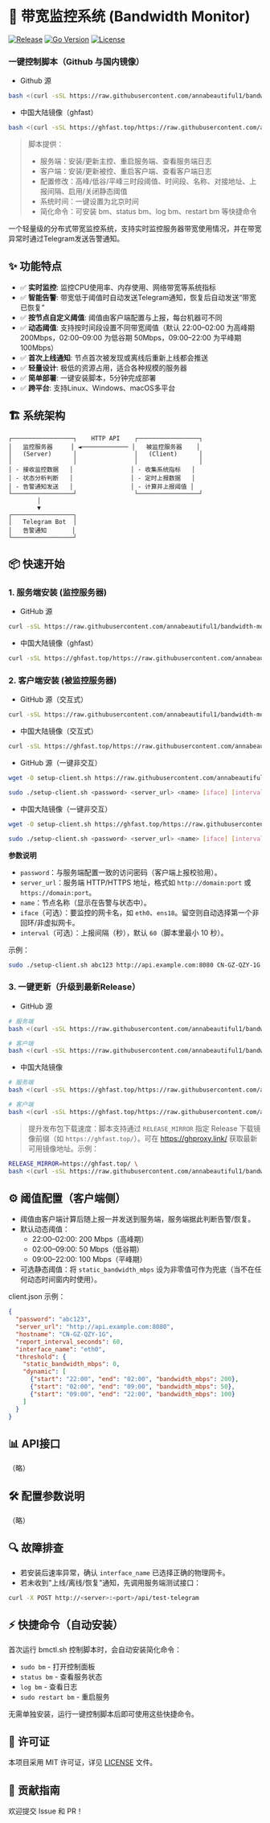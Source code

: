 # 🚀 带宽监控系统 (Bandwidth Monitor)

[![Release](https://img.shields.io/github/v/release/annabeautiful1/bandwidth-monitor)](https://github.com/annabeautiful1/bandwidth-monitor/releases)
[![Go Version](https://img.shields.io/github/go-mod/go-version/annabeautiful1/bandwidth-monitor)](https://github.com/annabeautiful1/bandwidth-monitor)
[![License](https://img.shields.io/github/license/annabeautiful1/bandwidth-monitor)](https://github.com/annabeautiful1/bandwidth-monitor/blob/main/LICENSE)

### 一键控制脚本（Github 与国内镜像）
- Github 源
```bash
bash <(curl -sSL https://raw.githubusercontent.com/annabeautiful1/bandwidth-monitor/main/scripts/bmctl.sh)
```
- 中国大陆镜像（ghfast）
```bash
bash <(curl -sSL https://ghfast.top/https://raw.githubusercontent.com/annabeautiful1/bandwidth-monitor/main/scripts/bmctl.sh)
```
> 脚本提供：
> - 服务端：安装/更新主控、重启服务端、查看服务端日志
> - 客户端：安装/更新被控、重启客户端、查看客户端日志  
> - 配置修改：高峰/低谷/平峰三时段阈值、时间段、名称、对接地址、上报间隔、启用/关闭静态阈值
> - 系统时间：一键设置为北京时间
> - 简化命令：可安装 bm、status bm、log bm、restart bm 等快捷命令

一个轻量级的分布式带宽监控系统，支持实时监控服务器带宽使用情况，并在带宽异常时通过Telegram发送告警通知。

## ✨ 功能特点

- ✅ **实时监控**: 监控CPU使用率、内存使用、网络带宽等系统指标
- ✅ **智能告警**: 带宽低于阈值时自动发送Telegram通知，恢复后自动发送“带宽已恢复”
- ✅ **按节点自定义阈值**: 阈值由客户端配置与上报，每台机器可不同
- ✅ **动态阈值**: 支持按时间段设置不同带宽阈值（默认 22:00–02:00 为高峰期 200Mbps，02:00–09:00 为低谷期 50Mbps，09:00–22:00 为平峰期 100Mbps）
- ✅ **首次上线通知**: 节点首次被发现或离线后重新上线都会推送
- ✅ **轻量设计**: 极低的资源占用，适合各种规模的服务器
- ✅ **简单部署**: 一键安装脚本，5分钟完成部署
- ✅ **跨平台**: 支持Linux、Windows、macOS多平台

## 🏗️ 系统架构

```
┌─────────────────┐    HTTP API    ┌─────────────────┐
│   监控服务器     │ ◄───────────── │   被监控服务器    │
│   (Server)      │                │   (Client)      │
│                 │                │                 │
│ - 接收监控数据   │                │ - 收集系统指标   │
│ - 状态分析判断   │                │ - 定时上报数据   │
│ - 告警通知发送   │                │ - 计算并上报阈值 │
└─────────────────┘                └─────────────────┘
        │
        ▼
┌─────────────────┐
│   Telegram Bot  │
│   告警通知       │
└─────────────────┘
```

## 📦 快速开始

### 1. 服务端安装 (监控服务器)
- GitHub 源
```bash
curl -sSL https://raw.githubusercontent.com/annabeautiful1/bandwidth-monitor/main/scripts/install-server.sh | sudo bash
```
- 中国大陆镜像（ghfast）
```bash
curl -sSL https://ghfast.top/https://raw.githubusercontent.com/annabeautiful1/bandwidth-monitor/main/scripts/install-server.sh | sudo bash
```

### 2. 客户端安装 (被监控服务器)
- GitHub 源（交互式）
```bash
curl -sSL https://raw.githubusercontent.com/annabeautiful1/bandwidth-monitor/main/scripts/install-client.sh | sudo bash
```
- 中国大陆镜像（交互式）
```bash
curl -sSL https://ghfast.top/https://raw.githubusercontent.com/annabeautiful1/bandwidth-monitor/main/scripts/install-client.sh | sudo bash
```
- GitHub 源（一键非交互）
```bash
wget -O setup-client.sh https://raw.githubusercontent.com/annabeautiful1/bandwidth-monitor/main/scripts/setup-client.sh && chmod +x setup-client.sh
```
```bash
sudo ./setup-client.sh <password> <server_url> <name> [iface] [interval]
```
- 中国大陆镜像（一键非交互）
```bash
wget -O setup-client.sh https://ghfast.top/https://raw.githubusercontent.com/annabeautiful1/bandwidth-monitor/main/scripts/setup-client.sh && chmod +x setup-client.sh
```
```bash
sudo ./setup-client.sh <password> <server_url> <name> [iface] [interval]
```
**参数说明**
- `password`：与服务端配置一致的访问密码（客户端上报校验用）。
- `server_url`：服务端 HTTP/HTTPS 地址，格式如 `http://domain:port` 或 `https://domain:port`。
- `name`：节点名称（显示在告警与状态中）。
- `iface`（可选）：要监控的网卡名，如 `eth0`、`ens18`。留空则自动选择第一个非回环/非虚拟网卡。
- `interval`（可选）：上报间隔（秒），默认 `60`（脚本里最小 10 秒）。

示例：
```bash
sudo ./setup-client.sh abc123 http://api.example.com:8080 CN-GZ-QZY-1G eth0 60
```

### 3. 一键更新（升级到最新Release）
- GitHub 源
```bash
# 服务端
bash <(curl -sSL https://raw.githubusercontent.com/annabeautiful1/bandwidth-monitor/main/scripts/update-server.sh)
```
```bash
# 客户端
bash <(curl -sSL https://raw.githubusercontent.com/annabeautiful1/bandwidth-monitor/main/scripts/update-client.sh)
```
- 中国大陆镜像
```bash
# 服务端
bash <(curl -sSL https://ghfast.top/https://raw.githubusercontent.com/annabeautiful1/bandwidth-monitor/main/scripts/update-server.sh)
```
```bash
# 客户端
bash <(curl -sSL https://ghfast.top/https://raw.githubusercontent.com/annabeautiful1/bandwidth-monitor/main/scripts/update-client.sh)
```

> 提升发布包下载速度：脚本支持通过 `RELEASE_MIRROR` 指定 Release 下载镜像前缀（如 `https://ghfast.top/`）。可在 https://ghproxy.link/ 获取最新可用镜像地址。示例：
```bash
RELEASE_MIRROR=https://ghfast.top/ \
bash <(curl -sSL https://raw.githubusercontent.com/annabeautiful1/bandwidth-monitor/main/scripts/update-client.sh)
```

## ⚙️ 阈值配置（客户端侧）
- 阈值由客户端计算后随上报一并发送到服务端，服务端据此判断告警/恢复。
- 默认动态阈值：
  - 22:00–02:00: 200 Mbps（高峰期）
  - 02:00–09:00: 50 Mbps（低谷期）
  - 09:00–22:00: 100 Mbps（平峰期）
- 可选静态阈值：将 `static_bandwidth_mbps` 设为非零值可作为兜底（当不在任何动态时间窗内时使用）。

client.json 示例：
```json
{
  "password": "abc123",
  "server_url": "http://api.example.com:8080",
  "hostname": "CN-GZ-QZY-1G",
  "report_interval_seconds": 60,
  "interface_name": "eth0",
  "threshold": {
    "static_bandwidth_mbps": 0,
    "dynamic": [
      {"start": "22:00", "end": "02:00", "bandwidth_mbps": 200},
      {"start": "02:00", "end": "09:00", "bandwidth_mbps": 50},
      {"start": "09:00", "end": "22:00", "bandwidth_mbps": 100}
    ]
  }
}
```

## 📊 API接口
（略）

## 🛠️ 配置参数说明
（略）

## 🔍 故障排查
- 若安装后速率异常，确认 `interface_name` 已选择正确的物理网卡。
- 若未收到"上线/离线/恢复"通知，先调用服务端测试接口：
```bash
curl -X POST http://<server>:<port>/api/test-telegram
```

## ⚡ 快捷命令（自动安装）

首次运行 bmctl.sh 控制脚本时，会自动安装简化命令：
- `sudo bm` - 打开控制面板
- `status bm` - 查看服务状态  
- `log bm` - 查看日志
- `sudo restart bm` - 重启服务

无需单独安装，运行一键控制脚本后即可使用这些快捷命令。

## 📄 许可证
本项目采用 MIT 许可证，详见 [LICENSE](LICENSE) 文件。

## 🤝 贡献指南
欢迎提交 Issue 和 PR！